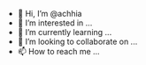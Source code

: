- 👋 Hi, I’m @achhia
- 👀 I’m interested in ...
- 🌱 I’m currently learning ...
- 💞️ I’m looking to collaborate on ...
- 📫 How to reach me ...

<!---
achhia/achhia is a ✨ special ✨ repository because its `README.md` (this file) appears on your GitHub profile.
You can click the Preview link to take a look at your changes.
--->
